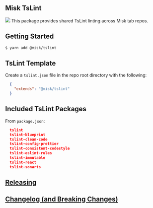 ## Misk TsLint

![](https://raw.githubusercontent.com/square/misk/master/misk.png)
This package provides shared TsLint linting across Misk tab repos.

## Getting Started

```bash
$ yarn add @misk/tslint
```

## TsLint Template

Create a `tslint.json` file in the repo root directory with the following:

```JSON
  {
    "extends": "@misk/tslint"
  }
```

## Included TsLint Packages

From `package.json`:

```JSON
  tslint
  tslint-blueprint
  tslint-clean-code
  tslint-config-prettier
  tslint-consistent-codestyle
  tslint-eslint-rules
  tslint-immutable
  tslint-react
  tslint-sonarts
```

## [Releasing](https://github.com/square/misk/blob/master/misk/web/%40misk/RELEASING.md)

## [Changelog (and Breaking Changes)](https://github.com/square/misk/blob/master/misk/web/%40misk/CHANGELOG.md)
